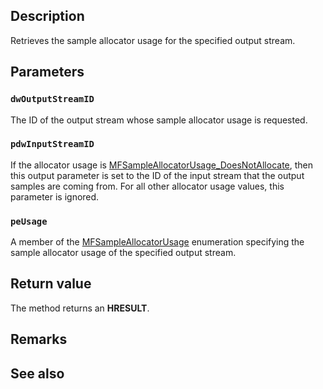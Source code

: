 ## Description

Retrieves the sample allocator usage for the specified output stream.

## Parameters

### `dwOutputStreamID`

The ID of the output stream whose sample allocator usage is requested.

### `pdwInputStreamID`

If the allocator usage is [MFSampleAllocatorUsage_DoesNotAllocate](https://learn.microsoft.com/windows/win32/api/mfidl/ne-mfidl-mfsampleallocatorusage), then this output parameter is set to the ID of the input stream that the output samples are coming from. For all other allocator usage values, this parameter is ignored.

### `peUsage`

A member of the [MFSampleAllocatorUsage](https://learn.microsoft.com/windows/win32/api/mfidl/ne-mfidl-mfsampleallocatorusage) enumeration specifying the sample allocator usage of the specified output stream.

## Return value

The method returns an **HRESULT**.

## Remarks

## See also